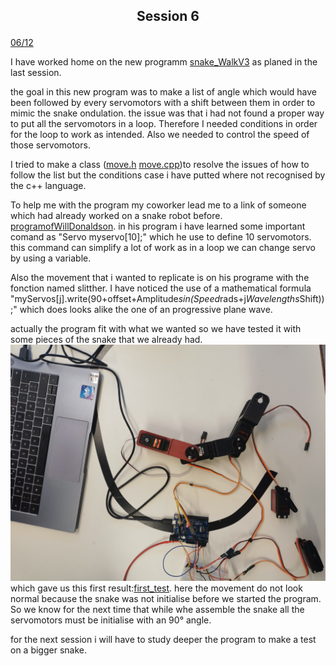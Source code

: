 ## <p align=center> Session 6
<ins>06/12</ins>

I have worked home on the new programm [snake_WalkV3](https://github.com/YOUSSNDR/PolySnake/blob/main/programmes/servomoteurs/D%C3%A9placement/snake%20walkV3/snake%20walkV3.ino) as planed in the last session.

the goal in this new program was to make a list of angle which would have been followed by every servomotors with a shift between them in order to mimic the snake ondulation.
the issue was that i had not found a proper way to put all the servomotors in a loop.
Therefore I needed conditions in order for the loop to work as intended.
Also we needed to control the speed of those servomotors.

I tried to make a class ([move.h](https://github.com/YOUSSNDR/PolySnake/blob/main/programmes/servomoteurs/D%C3%A9placement/snake%20walkV3/move.h) [move.cpp](https://github.com/YOUSSNDR/PolySnake/blob/main/programmes/servomoteurs/D%C3%A9placement/snake%20walkV3/move.cpp))to resolve the issues of how to follow the list but the conditions case i have putted where not recognised by the c++ language.

To help me with the program my coworker lead me to a link of someone which had already worked on a snake robot before.
[programofWillDonaldson](https://github.com/WillDonaldson/Robotic-Snake/blob/master/_1D_robotic_snake/_1D_robotic_snake.ino).
in his program i have learned some important comand as "Servo myservo[10];" which he use to define 10 servomotors.
this command can simplify a lot of work as in a loop we can change servo by using a variable.

Also the movement that i wanted to replicate is on his programe with the fonction named slitther.
I have noticed the use of a mathematical formula "myServos[j].write(90+offset+Amplitude*sin(Speed*rads+j*Wavelengths*Shift));"
which does looks alike the one of an progressive plane wave.

actually the program fit with what we wanted so we have tested it with some pieces of the snake that we already had. 
![test 1](https://github.com/YOUSSNDR/PolySnake/blob/main/Rapports/Soufiani%20Younousse/images%20younousse/first_test2.jpg)
 which gave us this first result:[first_test](https://youtu.be/3seGkPpCPjw).
here the movement do not look normal because the snake was not initialise before we started the program.
So we know for the next time that while whe assemble the snake all the servomotors must be initialise with an 90° angle.

for the next session i will have to study deeper the program to make a test on a bigger snake.